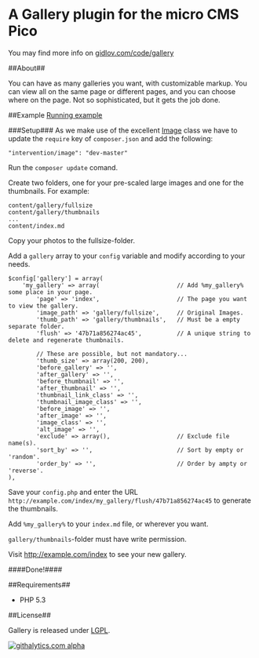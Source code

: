 A Gallery plugin for the micro CMS Pico
=====================
You may find more info on [gidlov.com/code/gallery](http://gidlov.com/code/gallery)

##About##

You can have as many galleries you want, with customizable markup. You can view all on the same page or different pages, and you can choose where on the page. Not so sophisticated, but it gets the job done.

##Example
[Running example](http://gidlov.com/gallery)

###Setup###
As we make use of the excellent [Image](http://intervention.olivervogel.net/) class we have to update the `require` key of `composer.json` and add the following:

	"intervention/image": "dev-master"

Run the `composer update` comand.

Create two folders, one for your pre-scaled large images and one for the thumbnails. For example:

	content/gallery/fullsize
	content/gallery/thumbnails
	...
	content/index.md

Copy your photos to the fullsize-folder.

Add a `gallery` array to your `config` variable and modify according to your needs.

	$config['gallery'] = array(
		'my_gallery' => array(						// Add %my_gallery% some place in your page.
			'page' => 'index',						// The page you want to view the gallery.
			'image_path' => 'gallery/fullsize',		// Original Images.
			'thumb_path' => 'gallery/thumbnails',	// Must be a empty separate folder.
			'flush' => '47b71a856274ac45',			// A unique string to delete and regenerate thumbnails.

			// These are possible, but not mandatory...
			'thumb_size' => array(200, 200),
			'before_gallery' => '',
			'after_gallery' => '',
			'before_thumbnail' => '',
			'after_thumbnail' => '',
			'thumbnail_link_class' => '',
			'thumbnail_image_class' => '',
			'before_image' => '', 
			'after_image' => '',
			'image_class' => '',
			'alt_image' => '',
			'exclude' => array(),					// Exclude file name(s).
			'sort_by' => '',	 					// Sort by empty or 'random'.
			'order_by' => '', 						// Order by ampty or 'reverse'.
	),

Save your `config.php` and enter the URL `http://example.com/index/my_gallery/flush/47b71a856274ac45` to generate the thumbnails.

Add `%my_gallery%` to your `index.md` file, or wherever you want.

`gallery/thumbnails`-folder must have write permission.

Visit http://example.com/index to see your new gallery.

####Done!####

##Requirements##

 - PHP 5.3

##License##

Gallery is released under [LGPL](http://www.gnu.org/licenses/lgpl-3.0-standalone.html).

[![githalytics.com alpha](https://cruel-carlota.pagodabox.com/1cfa2054cba60fb1326e6c9c1cfb44bd "githalytics.com")](http://githalytics.com/gidlov/pico-gallery)
